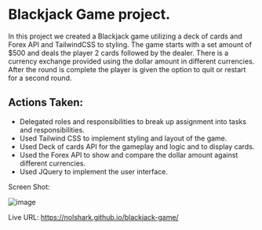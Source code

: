 # Blackjack Game project. 

In this project we created a Blackjack game utilizing a deck of cards and Forex API and TailwindCSS to styling. The game starts with a set amount of $500 and deals the player 2 cards followed by the dealer. There is a currency exchange provided using the dollar amount in different currencies. After the round is complete the player is given the option to quit or restart for a second round.  

## Actions Taken: 
* Delegated roles and responsibilities to break up assignment into tasks and responsibilities. 
* Used Tailwind CSS to implement styling and layout of the game. 
* Used Deck of cards API for the gameplay and logic and to display cards. 
* Used the Forex API to show and compare the dollar amount against different currencies. 
* Used JQuery to implement the user interface. 

Screen Shot:

![image](https://user-images.githubusercontent.com/107436206/187999321-e472d07f-543e-4187-b680-aacaa7affbc7.png)


Live URL: https://nolshark.github.io/blackjack-game/
